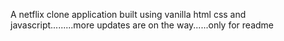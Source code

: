 A netflix clone application built using vanilla html css and javascript.........more updates are on the way......only for readme 

